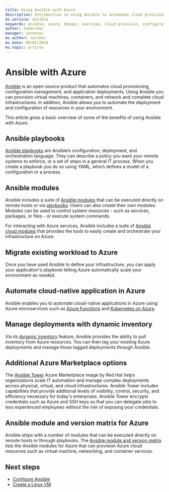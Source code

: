 ```yaml
---
title: Using Ansible with Azure
description: Introduction to using Ansible to automates cloud provisioning, configuration management, and application deployments.
ms.service: ansible
keywords: ansible, azure, devops, overview, cloud provision, configuration management, application deployment, ansible modules, ansible playbooks
author: tomarcher
manager: jeconnoc
ms.author: tarcher
ms.date: 09/02/2018
ms.topic: article
---
```


# Ansible with Azure

[Ansible](http://www.ansible.com) is an open-source product that automates cloud provisioning, configuration management, and application deployments. Using Ansible you can provision virtual machines, containers, and network and complete cloud infrastructures. In addition, Ansible allows you to automate the deployment and configuration of resources in your environment.

This article gives a basic overview of some of the benefits of using Ansible with Azure.

## Ansible playbooks

[Ansible playbooks](http://docs.ansible.com/ansible/latest/playbooks.html) are Ansible’s configuration, deployment, and orchestration language. They can describe a policy you want your remote systems to enforce, or a set of steps in a general IT process. When you create a playbook you do so using YAML, which defines a model of a configuration or a process.

## Ansible modules

Ansible includes a suite of [Ansible modules](http://docs.ansible.com/ansible/latest/modules_by_category.html) that can be executed directly on remote hosts or via [playbooks](http://docs.ansible.com/ansible/latest/playbooks.html). Users can also create their own modules. Modules can be used to control system resources - such as services, packages, or files - or execute system commands.

For interacting with Azure services, Ansible includes a suite of [Ansible cloud modules](http://docs.ansible.com/ansible/list_of_cloud_modules.html#azure) that provides the tools to easily create and orchestrate your infrastructure on Azure. 

## Migrate existing workload to Azure

Once you have used Ansible to define your infrastructure, you can apply your application's playbook letting Azure automatically scale your environment as needed. 

## Automate cloud-native application in Azure

Ansible enables you to automate cloud-native applications in Azure using Azure microservices such as [Azure Functions](https://azure.microsoft.com//services/functions/) and [Kubernetes on Azure](https://azure.microsoft.com/services/container-service/kubernetes/).  

## Manage deployments with dynamic inventory
Via its [dynamic inventory](http://docs.ansible.com/ansible/intro_dynamic_inventory.html) feature, Ansible provides the ability to pull inventory from Azure resources. You can then tag your existing Azure deployments and manage those tagged deployments through Ansible.

## Additional Azure Marketplace options
The [Ansible Tower](https://azuremarketplace.microsoft.com/marketplace/apps/redhat.ansible-tower) Azure Marketplace image by Red Hat helps organizations scale IT automation and manage complex deployments across physical, virtual, and cloud infrastructures. Ansible Tower includes capabilities that provide additional levels of visibility, control, security, and efficiency necessary for today's enterprises. Ansible Tower encrypts credentials such as Azure and SSH keys so that you can delegate jobs to less experienced employees without the risk of exposing your credentials.

## Ansible module and version matrix for Azure
Ansible ships with a number of modules that can be executed directly on remote hosts or through playbooks.
The [Ansible module and version matrix](./ansible-matrix.md) lists the Ansible modules for Azure that can provision Azure cloud resources such as virtual machine, networking, and container services. 

## Next steps
- [Configure Ansible](https://docs.microsoft.com/azure/virtual-machines/linux/ansible-install-configure?toc=%2Fen-us%2Fazure%2Fansible%2Ftoc.json&bc=%2Fen-us%2Fazure%2Fbread%2Ftoc.json)
- [Create a Linux VM](https://docs.microsoft.com/azure/virtual-machines/linux/ansible-create-vm?toc=%2Fen-us%2Fazure%2Fansible%2Ftoc.json&bc=%2Fen-us%2Fazure%2Fbread%2Ftoc.json)
